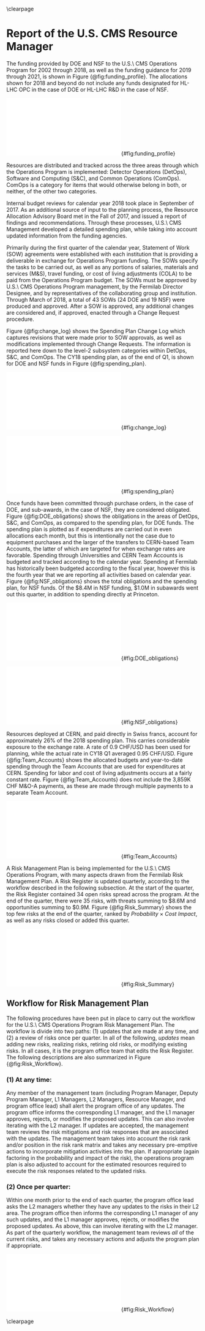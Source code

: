 \clearpage

# Report of the U.S. CMS Resource Manager

The funding provided by DOE and NSF to the U.S.\ CMS Operations Program for 2002
through 2018, as well as the funding guidance for 2019 through 2021, is shown in
Figure {@fig:funding_profile}.  The allocations shown for 2018 and beyond do not include
any funds designated for HL-LHC OPC in the case of DOE or HL-LHC R&D in the case of NSF.

![The annual U.S.\ CMS Operations Program funding provided by DOE and NSF.  For 2002
through 2018 the chart shows the actual funding, while for 2019 onward the current
funding guidance is shown.](figures/CY18_Funding_Profile.pdf){#fig:funding_profile}

Resources are distributed and tracked across the three areas through which the
Operations Program is implemented:  Detector Operations (DetOps), Software and
Computing (S&C), and Common Operations (ComOps). ComOps is a category for items that
would otherwise belong in both, or neither, of the other two categories.

Internal budget reviews for calendar year 2018 took place in September of 2017.  As an
additional source of input to the planning process, the Resource Allocation Advisory Board met
in the Fall of 2017, and issued a report of findings and
recommendations.  Through these processes, U.S.\ CMS Management developed a detailed
spending plan, while taking into account updated information from the funding agencies.
<!---This plan was further refined through the January 2017 joint NSF/DOE Operations Program
review.-->

Primarily during the first quarter of the calendar year, Statement of Work (SOW)
agreements were established with each institution that is providing a deliverable in
exchange for Operations Program funding.  The SOWs specify the tasks to be carried out,
as well as any portions of salaries, materials and services (M&S), travel funding, or
cost of living adjustments (COLA) to be paid from the Operations Program budget.  The
SOWs must be approved by U.S.\ CMS Operations Program management, by the Fermilab
Director Designee, and by representatives of the collaborating group and institution.
Through March of 2018, a total of 43 SOWs (24 DOE and 19 NSF) were produced and
approved.  After a SOW is approved, any additional changes are considered and,
if approved, enacted through a Change Request procedure.

Figure {@fig:change_log} shows the Spending Plan Change Log which captures revisions
that were made prior to SOW approvals, as well as modifications implemented through
Change Requests.  The information is reported here down to the level-2 subsystem
categories within DetOps, S&C, and ComOps.  The CY18 spending plan, as of the end of Q1,
is shown for DOE and NSF funds in Figure {@fig:spending_plan}.

![Spending Plan Change Log for CY18 Q1.](figures/CY18Q1_Change_Log.pdf){#fig:change_log}

![Spending plan at the end of CY18 Q1, for funds from DOE, NSF, and the total.](figures/CY18Q1_Spending_Plan.pdf){#fig:spending_plan}

Once funds have been committed through purchase orders, in the
case of DOE, and sub-awards, in the case of NSF, they are considered obligated.
Figure {@fig:DOE_obligations} shows the obligations in the areas of DetOps, S&C, and
ComOps, as compared to the spending plan, for DOE funds.  The spending plan is plotted
as if expenditures are carried out in even allocations each month, but this is
intentionally not the case due to equipment purchases and the larger of the transfers
to CERN-based Team Accounts, the latter of which are targeted for when exchange rates
are favorable.  Spending through Universities and CERN Team Accounts is budgeted and
tracked according to the calendar year.  Spending at Fermilab has historically been
budgeted according to the fiscal year, however this is the fourth year that we are
reporting all activities based on calendar year.  Figure {@fig:NSF_obligations} shows
the total obligations and the spending plan, for NSF funds.  Of the $8.4M in NSF
funding, $1.0M in subawards went out this quarter, in addition to spending
directly at Princeton.

![Obligations and spending plan for DOE funds.  The spending plan is indicated with
the assumption of equal monthly increments just as a rough guide.](figures/CY18Q1_DOE_Obligations.pdf){#fig:DOE_obligations}

![Obligations and spending plan for NSF funds.  The spending plan is indicated with the assumption of equal monthly increments as a rough guide.](figures/CY18Q1_NSF_Obligations.pdf){#fig:NSF_obligations}

Resources deployed at CERN, and paid directly in Swiss francs, account for approximately
26% of the 2018 spending plan.  This carries considerable exposure to the exchange rate.
A rate of 0.9 CHF/USD has been used for planning, while the actual rate in CY18 Q1
averaged 0.95 CHF/USD.  Figure {@fig:Team_Accounts} shows the allocated budgets and
year-to-date spending through the Team Accounts that are used for expenditures at CERN.
Spending for labor and cost of living adjustments occurs at a fairly constant rate.
Figure {@fig:Team_Accounts} does not include the 3,859K CHF M&O-A payments, as these
are made through multiple payments to a separate Team Account.
<!---
 Source for exchange rate average:
 http://www.oanda.com/currency/historical-rates/
 Go to historical, Enter USD and CHF, select dates, and look at *Table* to get the average
 Alternativaly, use this:  https://www.investing.com/currencies/usd-chf-historical-data
-->


![Budget plan and year-to-date spending, in Swiss francs, through DetOps (top), ComOps (middle), and S&C (bottom) Team Accounts.](figures/CY18Q1_TA_All.pdf){#fig:Team_Accounts}

<!---
\clearpage

![](figures/CY18Q1_TA_DetOps.pdf)
![](figures/CY18Q1_TA_ComOps.pdf)

![Budget plan and year-to-date spending, in Swiss francs, through DetOps (top), ComOps (middle), and S&C (bottom) Team Accounts.](figures/CY18Q1_TA_SC.pdf){#fig:Team_Accounts}

\clearpage
-->

A Risk Management Plan is being implemented for the U.S.\ CMS Operations Program,
with many aspects drawn from the Fermilab Risk Management Plan.  A Risk Register is updated
quarterly, according to the workflow described in the following subsection.  At the start of
the quarter, the Risk Register contained 34 open risks spread across the program.
At the end of the quarter, there were 35 risks, with threats summing to $8.6M and opportunities
summing to $0.9M.  Figure {@fig:Risk_Summary} shows the top few risks at the end of the
quarter, ranked by *Probability* $\times$ *Cost Impact*, as well as any risks closed or added
this quarter.

![Summary of the U.S.\ CMS Operations Program Risk Register.  Only the top few risks are shown,
as well as any risks that were closed or added this quarter.](figures/CY18Q1_Risk_Summary.pdf){#fig:Risk_Summary}

## Workflow for Risk Management Plan

The following procedures have been put in place to carry out the workflow for the U.S.\ CMS Operations Program Risk
Management Plan.  The workflow is divide into two paths:  (1) updates that are made at any time, and (2) a review
of risks once per quarter.  In all of the following, *updates* mean adding new risks, realizing risks, retiring old risks,
or modifying existing risks.  In all cases, it is the program office team that edits the Risk Register.  The following descriptions
are also summarized in Figure {@fig:Risk_Workflow}.

### (1) At any time:

Any member of the management team (including Program Manager, Deputy Program Manager, L1 Managers, L2 Managers,
Resource Manager, and program office lead) shall alert the program office of any updates.  The program office informs
the corresponding L1 manager, and the L1 manager approves, rejects, or modifies the proposed updates.  This can also
involve iterating with the L2 manager.  If updates are accepted, the management team reviews the risk mitigations and
risk responses that are associated with the updates.  The management team takes into account the risk rank and/or position
in the risk rank matrix and takes any necessary pre-emptive actions to incorporate mitigation activities into the plan.
If appropriate (again factoring in the probability and impact of the risk), the operations program plan is also adjusted
to account for the estimated resources required to execute the risk responses related to the updated risks.

### (2) Once per quarter:

Within one month prior to the end of each quarter, the program office lead asks the L2 managers whether they have any
updates to the risks in their L2 area.  The program office then informs the corresponding L1 manager of any such updates,
and the L1 manager approves, rejects, or modifies the proposed updates.  As above, this can involve iterating with the L2
manager.  As part of the quarterly workflow, the management team reviews *all* of the current risks, and takes any necessary
actions and adjusts the program plan if appropriate.

![Summary of the two Risk Management Plan workflow paths.](figures/USCMS_Risk_Workflow_figure.pdf){#fig:Risk_Workflow}

\clearpage

